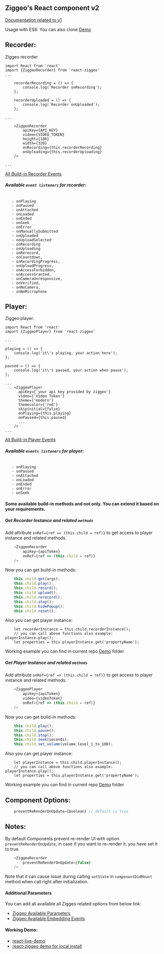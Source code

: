 ## Ziggeo's React component v2
[Documentation related to v1](https://github.com/Ziggeo/react-ziggeo/tree/master/docs/v1)

Usage with ES6:
You can also clone [Demo](https://github.com/Ziggeo/react-ziggeo/tree/master/demo)

## Recorder:
Ziggeo recorder

```$xslt
import React from 'react'
import {ZiggeoRecorder} from 'react-ziggeo'
...
 
    recorderRecording = () => {
        console.log('Recorder onRecording');
    };

    recorderUploaded = () => {
        console.log('Recorder onUploaded');
    };
 
...
 
    <ZiggeoRecorder
        apiKey={API_KEY}
        video={VIDEO_TOKEN}
        height={180}
        width={320}
        onRecording={this.recorderRecording}
        onUploading={this.recorderUploading}
    />
 
...
```
[All Build-in Recorder Events](https://github.com/Ziggeo/react-ziggeo/#available-events-for-recorder)

##### Available `event listeners` for recorder:

```react2html
   
   - onPlaying
   - onPaused
   - onAttached
   - onLoaded
   - onEnded
   - onSeek 
   - onError
   - onManuallySubmitted
   - onUploaded
   - onUploadSelected
   - onRecording
   - onUploading
   - onRerecord,
   - onCountdown,
   - onRecordingProgress,
   - onUploadProgress,
   - onAccessForbidden,
   - onAccessGranted,
   - onCameraUnresponsive,
   - onVerified,
   - onNoCamera,
   - onNoMicrophone
```


## Player:

Ziggeo player:

```$xslt
import React from 'react'
import {ZiggeoPlayer} from 'react-ziggeo'
 
...
 
playing = () => {
    console.log('it\'s playing, your action here');
};
 
paused = () => {
    console.log('it\'s paused, your action when pause');
};
 
...
    <ZiggeoPlayer
      apiKey={'your api key provided by ziggeo'}
      video={'Video Token'}
      theme={'modern'}
      themecolor={'red'}
      skipinitial={false}
      onPlaying={this.playing}
      onPaused={this.paused}
      ...
    />
...
```
[All Build-in Player Events](https://github.com/Ziggeo/react-ziggeo/#available-events-for-player)

##### Available `events listeners` for player:
```react2html
   
   - onPlaying
   - onPaused
   - onAttached
   - onLoaded
   - onEnded
   - onError
   - onSeek 
```

#### Some available build-in methods and not only. You can extend it based on your requirements.

##### Get Recorder Instance and related `methods`
Add attribute `onRef={ref => (this.child = ref)}` to get access to player instance and related methods.

```javascript
    <ZiggeoRecorder
        apiKey={apiToken}
        onRef={ref => (this.child = ref)}
    />
```
Now you can get build-in methods:
```javascript
    this.child.get(args);
    this.child.play();
    this.child.record();
    this.child.upload();
    this.child.rerecord();
    this.child.stop();
    this.child.hidePopup();
    this.child.reset();
```
Also you can get player instance:
```
    let recorderInstance = this.child.recorderInstance();
    // you can call above functions also example: playerInstance.play();
    let properties = this.playerInstance.get('propertyName');
```
Working example you can find in current repo [Demo](https://github.com/Ziggeo/react-ziggeo/tree/master/demo) folder

##### Get Player Instance and related `methods`
Add attribute `onRef={ref => (this.child = ref)}` to get access to player instance and related methods.

```javascript
    <ZiggeoPlayer
        apiKey={apiToken}
        video={videoToken}
        onRef={ref => (this.child = ref)}
    />
```
Now you can get build-in methods:
```javascript
    this.child.play();
    this.child.pause();
    this.child.stop();
    this.child.seek(seconds);
    this.child.set_volume(volume_level_1_to_100);
```
Also you can get player instance:
```
    let playerInstance = this.child.playerInstance();
    // you can call above functions also example: playerInstance.play();
    let properties = this.playerInstance.get('propertyName');
```
Working example you can find in current repo [Demo](https://github.com/Ziggeo/react-ziggeo/tree/master/demo) folder

## Component Options:
```javascript
    preventReRenderOnUpdate={boolean} // default is true
```

## Notes:
By default Components prevent re-render UI with option `preventReRenderOnUpdate`, in case if you want to re-render it, you have set it to true.
```javascript
    <ZiggeoRecorder
        preventReRenderOnUpdate={false}
    />
```
Note that it can cause issue during calling `setState` in `componentDidMount` method when call right after initialization.


#### Additional Parameters

You can add all available all Ziggeo related options from below link:
- [Ziggeo Available Parameters](https://ziggeo.com/docs/sdks/javascript/browser-integration/parameters#javascript-revision=v1-stable&javascript-version=v2)
- [Ziggeo Available Embedding Events](https://ziggeo.com/docs/sdks/javascript/browser-interaction/events)


#### Working Demo:
- [react-live-demo](https://sambua.github.io/react-ziggeo-page)
- [react-ziggeo demo for local install](https://github.com/Ziggeo/react-ziggeo/tree/master/demo)
